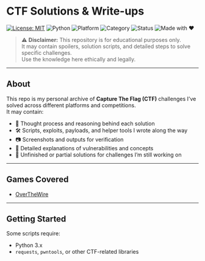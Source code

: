 # CTF Solutions & Write-ups

[![License: MIT](https://img.shields.io/badge/License-MIT-yellow.svg)](LICENSE)
![Python](https://img.shields.io/badge/Python-3.x-blue.svg)
![Platform](https://img.shields.io/badge/Platform-Linux%20%7C%20Windows%20%7C%20MacOS-lightgrey.svg)
![Category](https://img.shields.io/badge/Category-CTF%20%7C%20Security%20Research-red.svg)
![Status](https://img.shields.io/badge/Status-In%20Progress-orange.svg)
![Made with ❤️](https://img.shields.io/badge/Made%20with-%E2%9D%A4-lightpink.svg)

> ⚠️ **Disclaimer:** This repository is for educational purposes only.  
> It may contain spoilers, solution scripts, and detailed steps to solve specific challenges.  
> Use the knowledge here ethically and legally.

---

## About
This repo is my personal archive of **Capture The Flag (CTF)** challenges I’ve solved across different platforms and competitions.  
It may contain:
- 🧠 Thought process and reasoning behind each solution  
- 🛠️ Scripts, exploits, payloads, and helper tools I wrote along the way  
- 📷 Screenshots and outputs for verification  
- 📝 Detailed explanations of vulnerabilities and concepts  
- 🚧 Unfinished or partial solutions for challenges I’m still working on

---

## Games Covered
- [OverTheWire](./overthewire/README.md)

---

## Getting Started
Some scripts require:
- Python 3.x
- `requests`, `pwntools`, or other CTF-related libraries